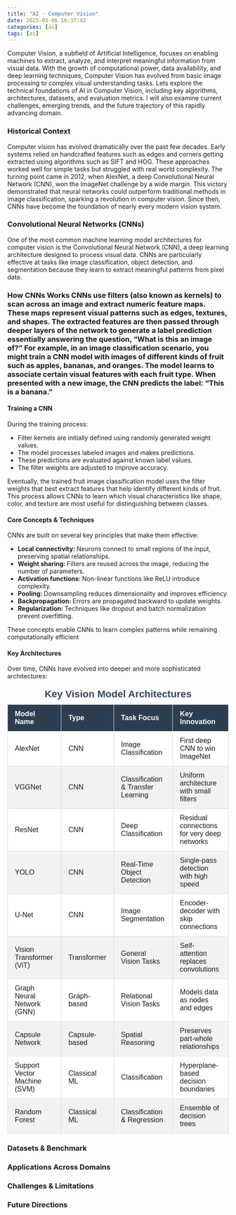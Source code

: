 ```yaml
---
title: "AI - Computer Vision"
date: 2025-05-06 16:37:42
categories: [ai]
tags: [ai]
---
```


Computer Vision, a subfield of Artificial Intelligence, focuses on enabling machines to extract, analyze, and interpret meaningful information from visual data. With the growth of computational power, data availability, and deep learning techniques, Computer Vision has evolved from basic image processing to complex visual understanding tasks.
Lets explore the technical foundations of AI in Computer Vision, including key algorithms, architectures, datasets, and evaluation metrics. I will also examine current challenges, emerging trends, and the future trajectory of this rapidly advancing domain.


<h3>Historical Context</h3>
Computer vision has evolved dramatically over the past few decades. Early systems relied on handcrafted features such as edges and corners getting extracted using algorithms such as SIFT and HOG. These approaches worked well for simple tasks but struggled with real world complexity.
The turning point came in 2012, when AlexNet, a deep Convolutional Neural Network (CNN), won the ImageNet challenge by a wide margin. This victory demonstrated that neural networks could outperform traditional methods in image classification, sparking a revolution in computer vision. Since then, CNNs have become the foundation of nearly every modern vision system.

<h3>Convolutional Neural Networks (CNNs)</h3>
One of the most common machine learning model architectures for computer vision is the Convolutional Neural Network (CNN), a deep learning architecture designed to process visual data. CNNs are particularly effective at tasks like image classification, object detection, and segmentation because they learn to extract meaningful patterns from pixel data.

<h3>How CNNs Works</h>
CNNs use filters (also known as kernels) to scan across an image and extract numeric feature maps. These maps represent visual patterns such as edges, textures, and shapes. The extracted features are then passed through deeper layers of the network to generate a label prediction essentially answering the question, “What is this an image of?”
For example, in an image classification scenario, you might train a CNN model with images of different kinds of fruit such as apples, bananas, and oranges. The model learns to associate certain visual features with each fruit type. When presented with a new image, the CNN predicts the label: “This is a banana.”

<h4>Training a CNN</h4>
During the training process:
<ul>
    <li>Filter kernels are initially defined using randomly generated weight values.</li>
	<li>The model processes labeled images and makes predictions.</li>
	<li>These predictions are evaluated against known label values.</li>
	<li>The filter weights are adjusted to improve accuracy.</li>
</ul>
Eventually, the trained fruit image classification model uses the filter weights that best extract features that help identify different kinds of fruit. This process allows CNNs to learn which visual characteristics like shape, color, and texture are most useful for distinguishing between classes.

<h4>Core Concepts & Techniques</h4>
CNNs are built on several key principles that make them effective:
<ul>
    <li><span style="font-weight: bold;">Local connectivity: </span>Neurons connect to small regions of the input, preserving spatial relationships.</li>
    <li><span style="font-weight: bold;">Weight sharing: </span>Filters are reused across the image, reducing the number of parameters.</li>
    <li><span style="font-weight: bold;">Activation functions: </span>Non-linear functions like ReLU introduce complexity.</li>
    <li><span style="font-weight: bold;">Pooling: </span>Downsampling reduces dimensionality and improves efficiency.</li>
    <li><span style="font-weight: bold;">Backpropagation: </span>Errors are propagated backward to update weights.</li>
    <li><span style="font-weight: bold;">Regularization: </span>Techniques like dropout and batch normalization prevent overfitting.</li>
</ul>
These concepts enable CNNs to learn complex patterns while remaining computationally efficient

<h4>Key Architectures</h4>
Over time, CNNs have evolved into deeper and more sophisticated architectures:
<table style="width:100%; border-collapse:collapse; font-family:Arial, sans-serif; margin:20px 0;">
  <caption style="caption-side:top; font-size:1.4em; font-weight:bold; margin-bottom:10px; color:#34495e;">
    Key Vision Model Architectures
  </caption>
  <thead>
    <tr>
      <th style="background-color:#2c3e50; color:#ffffff; font-weight:bold; border:1px solid #ddd; padding:12px 16px; text-align:left;">Model Name</th>
      <th style="background-color:#2c3e50; color:#ffffff; font-weight:bold; border:1px solid #ddd; padding:12px 16px; text-align:left;">Type</th>
      <th style="background-color:#2c3e50; color:#ffffff; font-weight:bold; border:1px solid #ddd; padding:12px 16px; text-align:left;">Task Focus</th>
      <th style="background-color:#2c3e50; color:#ffffff; font-weight:bold; border:1px solid #ddd; padding:12px 16px; text-align:left;">Key Innovation</th>
    </tr>
  </thead>
  <tbody>
    <tr style="background-color:#ffffff;">
      <td style="border:1px solid #ddd; padding:12px 16px;">AlexNet</td>
      <td style="border:1px solid #ddd; padding:12px 16px;">CNN</td>
      <td style="border:1px solid #ddd; padding:12px 16px;">Image Classification</td>
      <td style="border:1px solid #ddd; padding:12px 16px;">First deep CNN to win ImageNet</td>
    </tr>
    <tr style="background-color:#f2f2f2;">
      <td style="border:1px solid #ddd; padding:12px 16px;">VGGNet</td>
      <td style="border:1px solid #ddd; padding:12px 16px;">CNN</td>
      <td style="border:1px solid #ddd; padding:12px 16px;">Classification & Transfer Learning</td>
      <td style="border:1px solid #ddd; padding:12px 16px;">Uniform architecture with small filters</td>
    </tr>
    <tr style="background-color:#ffffff;">
      <td style="border:1px solid #ddd; padding:12px 16px;">ResNet</td>
      <td style="border:1px solid #ddd; padding:12px 16px;">CNN</td>
      <td style="border:1px solid #ddd; padding:12px 16px;">Deep Classification</td>
      <td style="border:1px solid #ddd; padding:12px 16px;">Residual connections for very deep networks</td>
    </tr>
    <tr style="background-color:#f2f2f2;">
      <td style="border:1px solid #ddd; padding:12px 16px;">YOLO</td>
      <td style="border:1px solid #ddd; padding:12px 16px;">CNN</td>
      <td style="border:1px solid #ddd; padding:12px 16px;">Real-Time Object Detection</td>
      <td style="border:1px solid #ddd; padding:12px 16px;">Single-pass detection with high speed</td>
    </tr>
    <tr style="background-color:#ffffff;">
      <td style="border:1px solid #ddd; padding:12px 16px;">U-Net</td>
      <td style="border:1px solid #ddd; padding:12px 16px;">CNN</td>
      <td style="border:1px solid #ddd; padding:12px 16px;">Image Segmentation</td>
      <td style="border:1px solid #ddd; padding:12px 16px;">Encoder-decoder with skip connections</td>
    </tr>
    <tr style="background-color:#f2f2f2;">
      <td style="border:1px solid #ddd; padding:12px 16px;">Vision Transformer (ViT)</td>
      <td style="border:1px solid #ddd; padding:12px 16px;">Transformer</td>
      <td style="border:1px solid #ddd; padding:12px 16px;">General Vision Tasks</td>
      <td style="border:1px solid #ddd; padding:12px 16px;">Self-attention replaces convolutions</td>
    </tr>
    <tr style="background-color:#ffffff;">
      <td style="border:1px solid #ddd; padding:12px 16px;">Graph Neural Network (GNN)</td>
      <td style="border:1px solid #ddd; padding:12px 16px;">Graph-based</td>
      <td style="border:1px solid #ddd; padding:12px 16px;">Relational Vision Tasks</td>
      <td style="border:1px solid #ddd; padding:12px 16px;">Models data as nodes and edges</td>
    </tr>
    <tr style="background-color:#f2f2f2;">
      <td style="border:1px solid #ddd; padding:12px 16px;">Capsule Network</td>
      <td style="border:1px solid #ddd; padding:12px 16px;">Capsule-based</td>
      <td style="border:1px solid #ddd; padding:12px 16px;">Spatial Reasoning</td>
      <td style="border:1px solid #ddd; padding:12px 16px;">Preserves part-whole relationships</td>
    </tr>
    <tr style="background-color:#ffffff;">
      <td style="border:1px solid #ddd; padding:12px 16px;">Support Vector Machine (SVM)</td>
      <td style="border:1px solid #ddd; padding:12px 16px;">Classical ML</td>
      <td style="border:1px solid #ddd; padding:12px 16px;">Classification</td>
      <td style="border:1px solid #ddd; padding:12px 16px;">Hyperplane-based decision boundaries</td>
    </tr>
    <tr style="background-color:#f2f2f2;">
      <td style="border:1px solid #ddd; padding:12px 16px;">Random Forest</td>
      <td style="border:1px solid #ddd; padding:12px 16px;">Classical ML</td>
      <td style="border:1px solid #ddd; padding:12px 16px;">Classification & Regression</td>
      <td style="border:1px solid #ddd; padding:12px 16px;">Ensemble of decision trees</td>
    </tr>
  </tbody>
</table>

<h3>Datasets & Benchmark</h3>

<h3>Applications Across Domains</h3>

<h3>Challenges & Limitations</h3>

<h3>Future Directions</h3>

